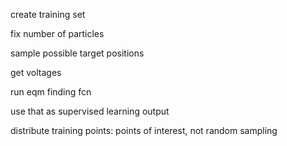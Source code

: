 create training set

fix number of particles

sample possible target positions

get voltages

run eqm finding fcn

use that as supervised learning output

distribute training points: points of interest, not random sampling
